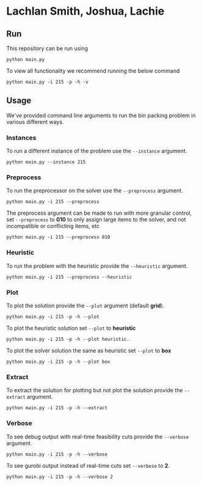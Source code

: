 # Lachlan Smith, Joshua, Lachie

## Run

This repository can be run using

```
python main.py
```

To view all functionality we recommend running the below command

```
python main.py -i 215 -p -h -v
```

## Usage

We've provided command line arguments to run the bin packing problem in various different ways.

### Instances

To run a different instance of the problem use the `--instance` argument.

```
python main.py --instance 215
```

### Preprocess

To run the preprocessor on the solver use the `--preprocess` argument.

```
python main.py -i 215 --preprocess
```

The preprocess argument can be made to run with more granular control,
set `--preprocess` to **010** to only assign large items to the solver, and
not incompatible or conflicting items, etc

```
python main.py -i 215 --preprocess 010
```

### Heuristic

To run the problem with the heuristic provide the `--heuristic` argument.

```
python main.py -i 215 --preprocess --heuristic
```

### Plot

To plot the solution provide the `--plot` argument (default **grid**).

```
python main.py -i 215 -p -h --plot
```

To plot the heuristic solution set `--plot` to **heuristic**

```
python main.py -i 215 -p -h --plot heuristic.
```

To plot the solver solution the same as heuristic set `--plot` to **box**

```
python main.py -i 215 -p -h --plot box
```

### Extract

To extract the solution for plotting but not plot the solution provide the `--extract` argument.

```
python main.py -i 215 -p -h --extract
```

### Verbose

To see debug output with real-time feasibility cuts provide the `--verbose` argument.

```
python main.py -i 215 -p -h --verbose
```

To see gurobi output instead of real-time cuts set `--verbose` to **2**.

```
python main.py -i 215 -p -h --verbose 2
```
